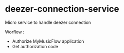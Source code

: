 # deezer-connection-service
Micro service to handle deezer connection

Worflow :
  - Authorize MyMusicFlow application
  - Get authorization code
